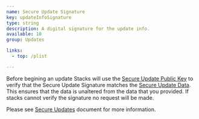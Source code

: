 ```yaml
---
name: Secure Update Signature
key: updateInfoSignature
type: string
description: A digital signature for the update info.
available: 10
group: Updates

links:
  - top: /plist

---
```


Before begining an update Stacks will use the [Secure Update Public Key](../updateInfoPublicKey) to verify that the Secure Update Signature matches the [Secure Update Data](../updateInfo). This ensures that the data is unaltered from the data that you provided.  If stacks cannot verify the signature no request will be made.

Please see [Secure Updates](https://github.com/yourhead/s3/blob/master/secure_stack_API/README.md) document for more information.